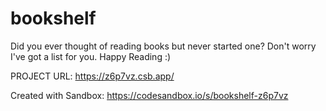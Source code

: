 # bookshelf

Did you ever thought of reading books but never started one? Don't worry I've got a list for you. Happy Reading :)

PROJECT URL: https://z6p7vz.csb.app/

Created with Sandbox: https://codesandbox.io/s/bookshelf-z6p7vz
